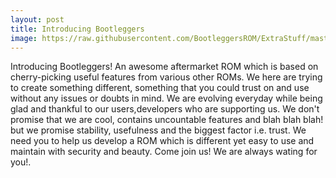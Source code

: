 ```yaml
---
layout: post
title: Introducing Bootleggers
image: https://raw.githubusercontent.com/BootleggersROM/ExtraStuff/master/threadfiles/01-intro.png
---
```


Introducing Bootleggers! An awesome aftermarket ROM which is based on cherry-picking useful features from various other ROMs. We here are trying to create something different, something that you could trust on and use without any issues or doubts in mind. We are evolving everyday while being glad and thankful to our users,developers who are supporting us. We don't promise that we are cool, contains uncountable features and blah blah blah! but we promise stability, usefulness and the biggest factor i.e. trust. We need you to help us develop a ROM which is different yet easy to use and maintain with security and beauty. Come join us! We are always wating for you!.
